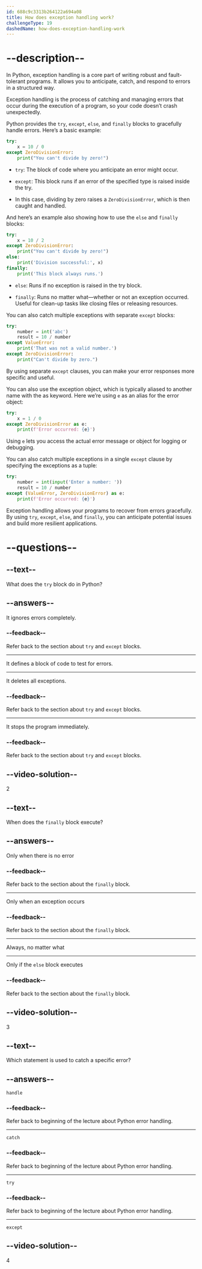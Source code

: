 ```yaml
---
id: 688c9c3313b264122a694a08
title: How does exception handling work?
challengeType: 19
dashedName: how-does-exception-handling-work
---
```


# --description--

In Python, exception handling is a core part of writing robust and fault-tolerant programs. It allows you to anticipate, catch, and respond to errors in a structured way.

Exception handling is the process of catching and managing errors that occur during the execution of a program, so your code doesn’t crash unexpectedly.

Python provides the `try`, `except`, `else`, and `finally` blocks to gracefully handle errors. Here’s a basic example:

```py
try:
    x = 10 / 0
except ZeroDivisionError:
    print("You can't divide by zero!")
```

- `try`: The block of code where you anticipate an error might occur.

- `except`: This block runs if an error of the specified type is raised inside the try.

- In this case, dividing by zero raises a `ZeroDivisionError`, which is then caught and handled.

And here’s an example also showing how to use the `else` and `finally` blocks:

```py
try:
    x = 10 / 2
except ZeroDivisionError:
    print("You can't divide by zero!")
else:
    print('Division successful:', x)
finally:
    print('This block always runs.')
```

- `else`: Runs if no exception is raised in the try block.

- `finally`: Runs no matter what—whether or not an exception occurred. Useful for clean-up tasks like closing files or releasing resources.

You can also catch multiple exceptions with separate `except` blocks:

```py
try:
    number = int('abc')
    result = 10 / number
except ValueError:
    print('That was not a valid number.')
except ZeroDivisionError:
    print("Can't divide by zero.")
```

By using separate `except` clauses, you can make your error responses more specific and useful.

You can also use the exception object, which is typically aliased to another name with the as keyword. Here we’re using `e` as an alias for the error object:

```py
try:
    x = 1 / 0
except ZeroDivisionError as e:
    print(f'Error occurred: {e}')
```

Using `e` lets you access the actual error message or object for logging or debugging.

You can also catch multiple exceptions in a single `except` clause by specifying the exceptions as a tuple:

```py
try:
    number = int(input('Enter a number: '))
    result = 10 / number
except (ValueError, ZeroDivisionError) as e:
    print(f'Error occurred: {e}')
```

Exception handling allows your programs to recover from errors gracefully. By using `try`, `except`, `else`, and `finally`, you can anticipate potential issues and build more resilient applications.

# --questions--

## --text--

What does the `try` block do in Python?

## --answers--

It ignores errors completely.

### --feedback--

Refer back to the section about `try` and `except` blocks.

---

It defines a block of code to test for errors.

---

It deletes all exceptions.

### --feedback--

Refer back to the section about `try` and `except` blocks.

---

It stops the program immediately.

### --feedback--

Refer back to the section about `try` and `except` blocks.

## --video-solution--

2

## --text--

When does the `finally` block execute?

## --answers--

Only when there is no error

### --feedback--

Refer back to the section about the `finally` block.

---

Only when an exception occurs

### --feedback--

Refer back to the section about the `finally` block.

---

Always, no matter what

---

Only if the `else` block executes

### --feedback--

Refer back to the section about the `finally` block.

## --video-solution--

3

## --text--

Which statement is used to catch a specific error?

## --answers--

`handle`

### --feedback--

Refer back to beginning of the lecture about Python error handling.

---

`catch`

### --feedback--

Refer back to beginning of the lecture about Python error handling.

---

`try`

### --feedback--

Refer back to beginning of the lecture about Python error handling.

---

`except`

## --video-solution--

4
